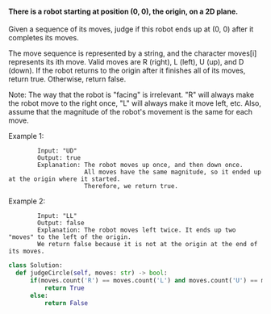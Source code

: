 #### There is a robot starting at position (0, 0), the origin, on a 2D plane. 

Given a sequence of its moves, judge if this robot ends up at (0, 0) after it completes its moves.

The move sequence is represented by a string, and the character moves[i] represents its ith move. Valid moves are R (right), L (left), U (up), and D (down). If the robot returns to the origin after it finishes all of its moves, return true. Otherwise, return false.

Note: The way that the robot is "facing" is irrelevant. "R" will always make the robot move to the right once, "L" will always make it move left, etc. Also, assume that the magnitude of the robot's movement is the same for each move.

Example 1:

            Input: "UD"
            Output: true 
            Explanation: The robot moves up once, and then down once. 
                         All moves have the same magnitude, so it ended up at the origin where it started. 
                         Therefore, we return true.


Example 2:

            Input: "LL"
            Output: false
            Explanation: The robot moves left twice. It ends up two "moves" to the left of the origin. 
            We return false because it is not at the origin at the end of its moves.
            
            
```python
class Solution:
  def judgeCircle(self, moves: str) -> bool:
      if(moves.count('R') == moves.count('L') and moves.count('U') == moves.count('D')):
          return True
      else:
          return False
